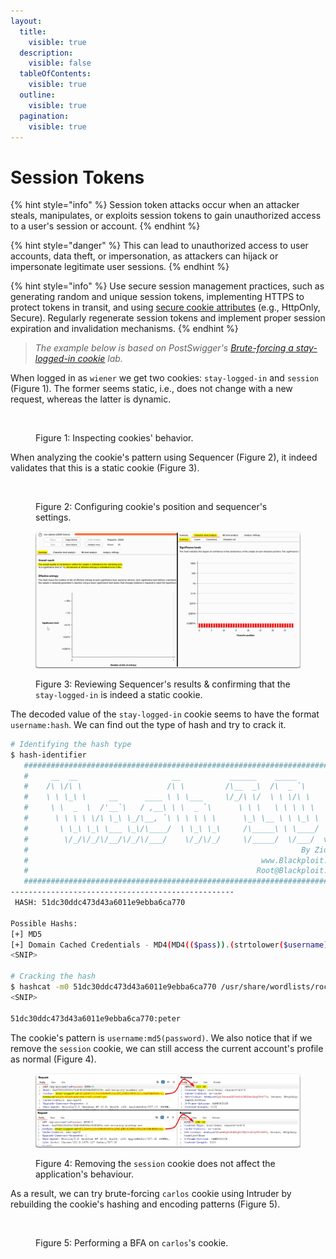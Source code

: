 ```yaml
---
layout:
  title:
    visible: true
  description:
    visible: false
  tableOfContents:
    visible: true
  outline:
    visible: true
  pagination:
    visible: true
---
```


# Session Tokens

{% hint style="info" %}
Session token attacks occur when an attacker steals, manipulates, or exploits session tokens to gain unauthorized access to a user's session or account.
{% endhint %}

{% hint style="danger" %}
This can lead to unauthorized access to user accounts, data theft, or impersonation, as attackers can hijack or impersonate legitimate user sessions.
{% endhint %}

{% hint style="info" %}
Use secure session management practices, such as generating random and unique session tokens, implementing HTTPS to protect tokens in transit, and using [secure cookie attributes](../common-findings/cookie-flags.md) (e.g., HttpOnly, Secure). Regularly regenerate session tokens and implement proper session expiration and invalidation mechanisms.
{% endhint %}

> _The example below is based on PostSwigger's_ [_Brute-forcing a stay-logged-in cookie_](https://portswigger.net/web-security/authentication/other-mechanisms/lab-brute-forcing-a-stay-logged-in-cookie) _lab._

When logged in as `wiener` we get two cookies: `stay-logged-in` and `session` (Figure 1). The former seems static, i.e., does not change with a new request, whereas the latter is dynamic.

<figure><img src="../../../.gitbook/assets/web_auth_tokens_1.avif" alt=""><figcaption><p>Figure 1: Inspecting cookies' behavior.</p></figcaption></figure>

When analyzing the cookie's pattern using Sequencer (Figure 2), it indeed validates that this is a static cookie (Figure 3).

<figure><img src="../../../.gitbook/assets/web_auth_tokens_2.avif" alt=""><figcaption><p>Figure 2: Configuring cookie's position and sequencer's settings.</p></figcaption></figure>

<figure><img src="../../../.gitbook/assets/web_auth_tokens_3.png" alt=""><figcaption><p>Figure 3: Reviewing Sequencer's results &#x26; confirming that the <code>stay-logged-in</code> is indeed a static cookie.</p></figcaption></figure>

The decoded value of the `stay-logged-in` cookie seems to have the format `username:hash`. We can find out the type of hash and try to crack it.

```bash
# Identifying the hash type
$ hash-identifier
   #########################################################################
   #     __  __                     __           ______    _____           #
   #    /\ \/\ \                   /\ \         /\__  _\  /\  _ `\         #
   #    \ \ \_\ \     __      ____ \ \ \___     \/_/\ \/  \ \ \/\ \        #
   #     \ \  _  \  /'__`\   / ,__\ \ \  _ `\      \ \ \   \ \ \ \ \       #
   #      \ \ \ \ \/\ \_\ \_/\__, `\ \ \ \ \ \      \_\ \__ \ \ \_\ \      #
   #       \ \_\ \_\ \___ \_\/\____/  \ \_\ \_\     /\_____\ \ \____/      #
   #        \/_/\/_/\/__/\/_/\/___/    \/_/\/_/     \/_____/  \/___/  v1.2 #
   #                                                             By Zion3R #
   #                                                    www.Blackploit.com #
   #                                                   Root@Blackploit.com #
   #########################################################################
--------------------------------------------------
 HASH: 51dc30ddc473d43a6011e9ebba6ca770

Possible Hashs:
[+] MD5
[+] Domain Cached Credentials - MD4(MD4(($pass)).(strtolower($username)))
<SNIP>

# Cracking the hash
$ hashcat -m0 51dc30ddc473d43a6011e9ebba6ca770 /usr/share/wordlists/rockyou
<SNIP>

51dc30ddc473d43a6011e9ebba6ca770:peter
```

The cookie's pattern is `username:md5(password)`. We also notice that if we remove the `session` cookie, we can still access the current account's profile as normal (Figure 4).

<figure><img src="../../../.gitbook/assets/web_auth_tokens_4.png" alt=""><figcaption><p>Figure 4: Removing the <code>session</code> cookie does not affect the application's behaviour.</p></figcaption></figure>

As a result, we can try brute-forcing `carlos` cookie using Intruder by rebuilding the cookie's hashing and encoding patterns (Figure 5).

<figure><img src="../../../.gitbook/assets/web_auth_tokens_5.avif" alt=""><figcaption><p>Figure 5: Performing a BFA on <code>carlos</code>'s cookie.</p></figcaption></figure>
